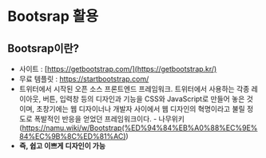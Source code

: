 # Bootsrap 활용

## Bootsrap이란?
- 사이트 : [https://getbootstrap.com/](https://getbootstrap.kr/)
- 무료 템플릿 : https://startbootstrap.com/
- 트위터에서 시작된 오픈 소스 프론트엔드 프레임워크. 트위터에서 사용하는 각종 레이아웃, 버튼, 입력창 등의 디자인과 기능을 CSS와 JavaScript로 만들어 놓은 것이며, 초창기에는 웹 디자이너나 개발자 사이에서 웹 디자인의 혁명이라고 불릴 정도로 폭발적인 반응을 얻었던 프레임워크이다. - 나무위키(https://namu.wiki/w/Bootstrap(%ED%94%84%EB%A0%88%EC%9E%84%EC%9B%8C%ED%81%AC))
- **즉, 쉽고 이쁘게 디자인이 가능**

